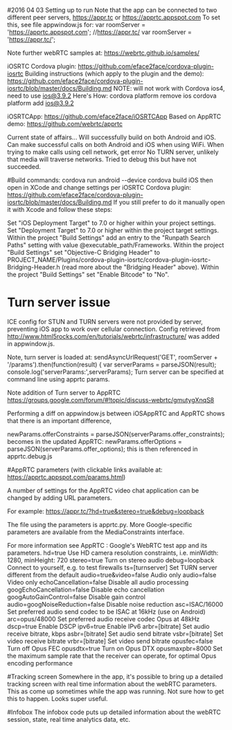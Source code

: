 

#2016 04 03 Setting up to run
Note that the app can be connected to two different peer servers, https://appr.tc or https://apprtc.appspot.com
To set this, see file appwindow.js for:
var roomServer = 'https://apprtc.appspot.com';
//https://appr.tc/
var roomServer = 'https://appr.tc/';

Note further webRTC samples at: https://webrtc.github.io/samples/

iOSRTC Cordova plugin: https://github.com/eface2face/cordova-plugin-iosrtc
Building instructions (which apply to the plugin and the demo):
https://github.com/eface2face/cordova-plugin-iosrtc/blob/master/docs/Building.md
NOTE: will not work with Cordova ios4, need to use ios@3.9.2  Here's How:
cordova platform remove ios
cordova platform add ios@3.9.2


iOSRTCApp: https://github.com/eface2face/iOSRTCApp
Based on
AppRTC demo: https://github.com/webrtc/apprtc


Current state of affairs...
Will successfully build on both Android and iOS.
Can make successful calls on both Android and iOS when using WiFi.
When trying to make calls using cell network, get error No TURN server, unlikely that media will traverse networks.
Tried to debug this but have not succeeded.

#Build commands:
cordova run android --device
cordova build iOS
then open in XCode and change settings per iOSRTC Cordova plugin: https://github.com/eface2face/cordova-plugin-iosrtc/blob/master/docs/Building.md
If you still prefer to do it manually open it with Xcode and follow these steps:

Set "iOS Deployment Target" to 7.0 or higher within your project settings.
Set "Deployment Target" to 7.0 or higher within the project target settings.
Within the project "Build Settings" add an entry to the "Runpath Search Paths" setting with value @executable_path/Frameworks.
Within the project "Build Settings" set "Objective-C Bridging Header" to PROJECT_NAME/Plugins/cordova-plugin-iosrtc/cordova-plugin-iosrtc-Bridging-Header.h (read more about the "Bridging Header" above).
Within the project "Build Settings" set "Enable Bitcode" to "No".


# Turn server issue
ICE config for STUN and TURN servers were not provided by server, preventing iOS app to work over cellular connection.
Config retrieved from http://www.html5rocks.com/en/tutorials/webrtc/infrastructure/ was added in appwindow.js.

Note, turn server is loaded at:
      sendAsyncUrlRequest('GET', roomServer + '/params').then(function(result) {
        var serverParams = parseJSON(result);
        console.log('serverParams:',serverParams);
Turn server can be specified at command line using apprtc params.

Note addition of Turn server to AppRTC
https://groups.google.com/forum/#!topic/discuss-webrtc/gmutygXnqS8

Performing a diff on appwindow.js between iOSAppRTC and AppRTC shows that there is an important difference, 

newParams.offerConstraints = parseJSON(serverParams.offer_constraints);
becomes in the updated AppRTC:
newParams.offerOptions = parseJSON(serverParams.offer_options);
this is then referenced in apprtc.debug.js


#AppRTC parameters (with clickable links available at: https://apprtc.appspot.com/params.html)
 
 A number of settings for the AppRTC video chat application can be changed by adding URL parameters.
 
 For example: https://appr.tc/?hd=true&stereo=true&debug=loopback
 
 The file using the parameters is apprtc.py. More Google-specific parameters are available from the MediaConstraints interface.
 
 For more information see AppRTC : Google's WebRTC test app and its parameters.
 hd=true	Use HD camera resolution constraints, i.e. minWidth: 1280, minHeight: 720
 stereo=true	Turn on stereo audio
 debug=loopback	Connect to yourself, e.g. to test firewalls
 ts=[turnserver]	Set TURN server different from the default
 audio=true&video=false	Audio only
 audio=false	Video only
 echoCancellation=false	Disable all audio processing
 googEchoCancellation=false	Disable echo cancellation
 googAutoGainControl=false	Disable gain control
 audio=googNoiseReduction=false	Disable noise reduction
 asc=ISAC/16000	Set preferred audio send codec to be ISAC at 16kHz (use on Android)
 arc=opus/48000	Set preferred audio receive codec Opus at 48kHz
 dscp=true	Enable DSCP
 ipv6=true	Enable IPv6
 arbr=[bitrate]	Set audio receive bitrate, kbps
 asbr=[bitrate]	Set audio send bitrate
 vsbr=[bitrate]	Set video receive bitrate
 vrbr=[bitrate]	Set video send bitrate
 opusfec=false	Turn off Opus FEC
 opusdtx=true	Turn on Opus DTX
 opusmaxpbr=8000	Set the maximum sample rate that the receiver can operate, for optimal Opus encoding performance


#Tracking screen
Somewhere in the app, it's possible to bring up a detailed tracking screen with real time information about the webRTC parameters.
This as come up sometimes while the app was running.  Not sure how to get this to happen.  Looks super useful.

#Infobox
The infobox code puts up detailed information about the webRTC session, state, real time analytics data, etc.


